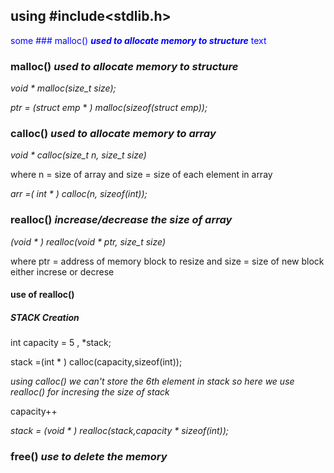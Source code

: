 ## using #include<stdlib.h>
<span style="color:blue">some ### malloc() ***used to allocate memory to structure*** text</span>
### malloc() ***used to allocate memory to structure***
*void * malloc(size_t size);*

*ptr = (struct emp* * *) malloc(sizeof(struct emp));*

### calloc() ***used to allocate memory to array***
*void * calloc(size_t n, size_t size)*

where n = size of array and size = size of each element in array

*arr =( int * ) calloc(n, sizeof(int));*

### realloc() ***increase/decrease the size of array***
*(void * ) realloc(void * ptr, size_t size)*

where ptr = address of memory block to resize and size = size of new block either increse or decrese

#### use of realloc()
##### STACK Creation
int capacity = 5 , *stack;

stack =(int * ) calloc(capacity,sizeof(int));

*using calloc() we can't store the 6th element in stack so here we use realloc() for incresing the size of stack*

capacity++

*stack = (void * ) realloc(stack,capacity * sizeof(int));* 

### free() ***use to delete the memory***
